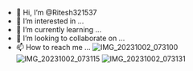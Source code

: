 - 👋 Hi, I’m @Ritesh321537
- 👀 I’m interested in ...
- 🌱 I’m currently learning ...
- 💞️ I’m looking to collaborate on ...
- 📫 How to reach me ...
![IMG_20231002_073100](https://github.com/Ritesh321537/Ritesh321537/assets/146634919/666f0f41-1344-4e40-83a2-b6694d23444c)
![IMG_20231002_073115](https://github.com/Ritesh321537/Ritesh321537/assets/146634919/ae3fdb9d-fe79-4de2-82b5-2505e9b17fe9)
![IMG_20231002_073131](https://github.com/Ritesh321537/Ritesh321537/assets/146634919/06dba59d-9b2e-446e-928f-774a9477fe3a)

<!---
Ritesh321537/Ritesh321537 is a ✨ special ✨ repository because its `README.md` (this file) appears on your GitHub profile.
You can click the Preview link to take a look at your changes.
--->
